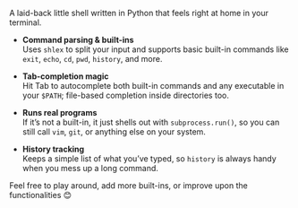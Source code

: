 A laid-back little shell written in Python that feels right at home in your terminal.

- **Command parsing & built-ins**  
  Uses `shlex` to split your input and supports basic built-in commands like `exit`, `echo`, `cd`, `pwd`, `history`, and more.

- **Tab-completion magic**  
  Hit Tab to autocomplete both built-in commands and any executable in your `$PATH`; file-based completion inside directories too.

- **Runs real programs**  
  If it’s not a built-in, it just shells out with `subprocess.run()`, so you can still call `vim`, `git`, or anything else on your system.

- **History tracking**  
  Keeps a simple list of what you’ve typed, so `history` is always handy when you mess up a long command.

Feel free to play around, add more built-ins, or improve upon the functionalities 😊
